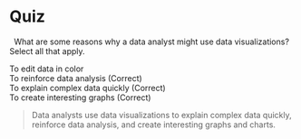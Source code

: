 # Quiz
&nbsp;
What are some reasons why a data analyst might use data visualizations? Select all that apply.

To edit data in color   
To reinforce data analysis (Correct)    
To explain complex data quickly (Correct)   
To create interesting graphs (Correct)    

> Data analysts use data visualizations to explain complex data quickly, reinforce data analysis, and create interesting graphs and charts.


